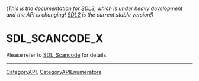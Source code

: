 ###### (This is the documentation for SDL3, which is under heavy development and the API is changing! [SDL2](https://wiki.libsdl.org/SDL2/) is the current stable version!)
# SDL_SCANCODE_X

Please refer to [SDL_Scancode](SDL_Scancode) for details.

----
[CategoryAPI](CategoryAPI), [CategoryAPIEnumerators](CategoryAPIEnumerators)


